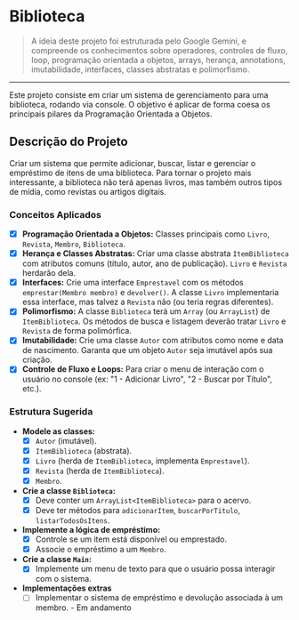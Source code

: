 # Biblioteca

> A ideia deste projeto foi estruturada pelo Google Gemini, e compreende os conhecimentos sobre operadores, controles de fluxo, loop, programação orientada a objetos, arrays, herança, annotations, imutabilidade, interfaces, classes abstratas e polimorfismo.

---

Este projeto consiste em criar um sistema de gerenciamento para uma biblioteca, rodando via console. O objetivo é aplicar de forma coesa os principais pilares da Programação Orientada a Objetos.

## Descrição do Projeto

Criar um sistema que permite adicionar, buscar, listar e gerenciar o empréstimo de itens de uma biblioteca. Para tornar o projeto mais interessante, a biblioteca não terá apenas livros, mas também outros tipos de mídia, como revistas ou artigos digitais.

### Conceitos Aplicados

- [x]  **Programação Orientada a Objetos:** Classes principais como `Livro`, `Revista`, `Membro`, `Biblioteca`.
- [x]  **Herança e Classes Abstratas:** Criar uma classe abstrata `ItemBiblioteca` com atributos comuns (título, autor, ano de publicação). `Livro` e `Revista` herdarão dela.
- [x]  **Interfaces:** Crie uma interface `Emprestavel` com os métodos `emprestar(Membro membro)` e `devolver()`. A classe `Livro` implementaria essa interface, mas talvez a `Revista` não (ou teria regras diferentes).
- [x]  **Polimorfismo:** A classe `Biblioteca` terá um `Array` (ou `ArrayList`) de `ItemBiblioteca`. Os métodos de busca e listagem deverão tratar `Livro` e `Revista` de forma polimórfica.
- [x]  **Imutabilidade:** Crie uma classe `Autor` com atributos como nome e data de nascimento. Garanta que um objeto `Autor` seja imutável após sua criação.
- [x]  **Controle de Fluxo e Loops:** Para criar o menu de interação com o usuário no console (ex: "1 - Adicionar Livro", "2 - Buscar por Título", etc.).

### Estrutura Sugerida

- **Modele as classes:**
    - [x]  `Autor` (imutável).
    - [x]  `ItemBiblioteca` (abstrata).
    - [x]  `Livro` (herda de `ItemBiblioteca`, implementa `Emprestavel`).
    - [x]  `Revista` (herda de `ItemBiblioteca`).
    - [x]  `Membro`.
- **Crie a classe `Biblioteca`:**
    - [x]  Deve conter um `ArrayList<ItemBiblioteca>` para o acervo.
    - [x]  Deve ter métodos para `adicionarItem`, `buscarPorTitulo`, `listarTodosOsItens`.
- **Implemente a lógica de empréstimo:**
    - [x]  Controle se um item está disponível ou emprestado.
    - [x]  Associe o empréstimo a um `Membro`.
- **Crie a classe `Main`:**
    - [x]  Implemente um menu de texto para que o usuário possa interagir com o sistema.

- **Implementações extras**
    - [ ] Implementar o sistema de empréstimo e devolução associada à um membro. - Em andamento